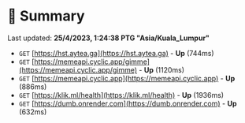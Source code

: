 # 📖 Summary
Last updated: **25/4/2023, 1:24:38 PTG "Asia/Kuala_Lumpur"**

- `GET` [https://hst.aytea.ga](https://hst.aytea.ga) - **Up** (744ms)
- `GET` [https://memeapi.cyclic.app/gimme](https://memeapi.cyclic.app/gimme) - **Up** (1120ms)
- `GET` [https://memeapi.cyclic.app](https://memeapi.cyclic.app) - **Up** (886ms)
- `GET` [https://klik.ml/health](https://klik.ml/health) - **Up** (1936ms)
- `GET` [https://dumb.onrender.com](https://dumb.onrender.com) - **Up** (632ms)
